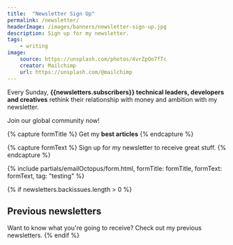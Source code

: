 ```yaml
---
title:  "Newsletter Sign Up"
permalink: /newsletter/
headerImage: /images/banners/newsletter-sign-up.jpg
description: Sign up for my newsletter.
tags:
    - writing
image:
    source: https://unsplash.com/photos/4vrZpOo7fTc
    creator: Mailchimp
    url: https://unsplash.com/@mailchimp
---
```


Every Sunday, **{{newsletters.subscribers}} technical leaders, developers and creatives** rethink their relationship with money and ambition with my newsletter.

Join our global community now!

{% capture formTitle %}
Get my **best articles**
{% endcapture %}

{% capture formText %}
Sign up for my newsletter to receive great stuff.
{% endcapture %}

{% include partials/emailOctopus/form.html, formTitle: formTitle, formText: formText, tag: "testing" %}

{% if newsletters.backissues.length > 0 %}
## Previous newsletters

Want to know what you're going to receive? Check out my previous newsletters.
{% endif %}